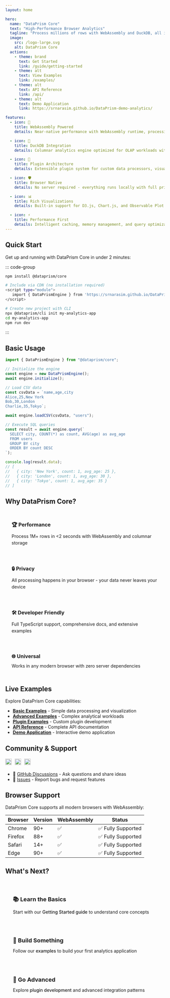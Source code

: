 ```yaml
---
layout: home

hero:
  name: "DataPrism Core"
  text: "High-Performance Browser Analytics"
  tagline: "Process millions of rows with WebAssembly and DuckDB, all in your browser"
  image:
    src: /logo-large.svg
    alt: DataPrism Core
  actions:
    - theme: brand
      text: Get Started
      link: /guide/getting-started
    - theme: alt
      text: View Examples
      link: /examples/
    - theme: alt
      text: API Reference
      link: /api/
    - theme: alt
      text: Demo Application
      link: https://srnarasim.github.io/DataPrism-demo-analytics/

features:
  - icon: 🚀
    title: WebAssembly Powered
    details: Near-native performance with WebAssembly runtime, processing millions of rows in milliseconds

  - icon: 🦆
    title: DuckDB Integration
    details: Columnar analytics engine optimized for OLAP workloads with full SQL support

  - icon: 🔌
    title: Plugin Architecture
    details: Extensible plugin system for custom data processors, visualizations, and integrations

  - icon: 🛡️
    title: Browser Native
    details: No server required - everything runs locally with full privacy and security

  - icon: 📊
    title: Rich Visualizations
    details: Built-in support for D3.js, Chart.js, and Observable Plot with interactive dashboards

  - icon: ⚡
    title: Performance First
    details: Intelligent caching, memory management, and query optimization for maximum efficiency
---
```


## Quick Start

Get up and running with DataPrism Core in under 2 minutes:

::: code-group

```bash [NPM]
npm install @dataprism/core
```

```bash [CDN]
# Include via CDN (no installation required)
<script type="module">
   import { DataPrismEngine } from 'https://srnarasim.github.io/DataPrism/dataprism.min.js';
</script>
```

```bash [CLI]
# Create new project with CLI
npx @dataprism/cli init my-analytics-app
cd my-analytics-app
npm run dev
```

:::

## Basic Usage

```typescript
import { DataPrismEngine } from "@dataprism/core";

// Initialize the engine
const engine = new DataPrismEngine();
await engine.initialize();

// Load CSV data
const csvData = `name,age,city
Alice,25,New York
Bob,30,London
Charlie,35,Tokyo`;

await engine.loadCSV(csvData, "users");

// Execute SQL queries
const result = await engine.query(`
  SELECT city, COUNT(*) as count, AVG(age) as avg_age
  FROM users 
  GROUP BY city
  ORDER BY count DESC
`);

console.log(result.data);
// [
//   { city: 'New York', count: 1, avg_age: 25 },
//   { city: 'London', count: 1, avg_age: 30 },
//   { city: 'Tokyo', count: 1, avg_age: 35 }
// ]
```

## Why DataPrism Core?

<div class="vp-feature-grid">
  <div class="vp-feature-item">
    <h3>🏆 Performance</h3>
    <p>Process 1M+ rows in <2 seconds with WebAssembly and columnar storage</p>
  </div>
  
  <div class="vp-feature-item">
    <h3>🔒 Privacy</h3>
    <p>All processing happens in your browser - your data never leaves your device</p>
  </div>
  
  <div class="vp-feature-item">
    <h3>🛠️ Developer Friendly</h3>
    <p>Full TypeScript support, comprehensive docs, and extensive examples</p>
  </div>
  
  <div class="vp-feature-item">
    <h3>🌐 Universal</h3>
    <p>Works in any modern browser with zero server dependencies</p>
  </div>
</div>

## Live Examples

Explore DataPrism Core capabilities:

- [**Basic Examples**](/DataPrism/examples/basic) - Simple data processing and visualization
- [**Advanced Examples**](/DataPrism/examples/advanced) - Complex analytical workloads
- [**Plugin Examples**](/DataPrism/examples/plugins) - Custom plugin development
- [**API Reference**](/DataPrism/api/) - Complete API documentation
- [**Demo Application**](https://srnarasim.github.io/DataPrism-demo-analytics/) - Interactive demo application

## Community & Support

<div class="community-links">
  <a href="https://github.com/dataprism/core" target="_blank">
    <img src="https://img.shields.io/github/stars/dataprism/core?style=social" alt="GitHub stars">
  </a>
  <a href="https://www.npmjs.com/package/@dataprism/core" target="_blank">
    <img src="https://img.shields.io/npm/dm/@dataprism/core" alt="NPM downloads">
  </a>
  <a href="https://github.com/dataprism/core/blob/main/LICENSE" target="_blank">
    <img src="https://img.shields.io/badge/license-MIT-blue.svg" alt="MIT License">
  </a>
</div>

- 💬 [GitHub Discussions](https://github.com/srnarasim/DataPrism/discussions) - Ask questions and share ideas
- 🐛 [Issues](https://github.com/srnarasim/DataPrism/issues) - Report bugs and request features

## Browser Support

DataPrism Core supports all modern browsers with WebAssembly:

| Browser | Version | WebAssembly | Status             |
| ------- | ------- | ----------- | ------------------ |
| Chrome  | 90+     | ✅          | ✅ Fully Supported |
| Firefox | 88+     | ✅          | ✅ Fully Supported |
| Safari  | 14+     | ✅          | ✅ Fully Supported |
| Edge    | 90+     | ✅          | ✅ Fully Supported |

## What's Next?

<div class="next-steps">
  <div class="step">
    <h3>📚 Learn the Basics</h3>
    <p>Start with our <a href="/DataPrism/guide/getting-started">Getting Started guide</a> to understand core concepts</p>
  </div>
  
  <div class="step">
    <h3>🔧 Build Something</h3>
    <p>Follow our <a href="/DataPrism/examples/">examples</a> to build your first analytics application</p>
  </div>
  
  <div class="step">
    <h3>🚀 Go Advanced</h3>
    <p>Explore <a href="/DataPrism/plugins/">plugin development</a> and advanced integration patterns</p>
  </div>
</div>

<style>
.vp-feature-grid {
  display: grid;
  grid-template-columns: repeat(auto-fit, minmax(250px, 1fr));
  gap: 20px;
  margin: 30px 0;
}

.vp-feature-item {
  padding: 20px;
  border: 1px solid var(--vp-c-divider);
  border-radius: 8px;
  background: var(--vp-c-bg-soft);
}

.vp-feature-item h3 {
  margin: 0 0 10px 0;
  font-size: 16px;
}

.vp-feature-item p {
  margin: 0;
  color: var(--vp-c-text-2);
  font-size: 14px;
  line-height: 1.5;
}

.community-links {
  display: flex;
  gap: 10px;
  margin: 20px 0;
  flex-wrap: wrap;
}

.community-links img {
  height: 20px;
}

.next-steps {
  display: grid;
  grid-template-columns: repeat(auto-fit, minmax(250px, 1fr));
  gap: 20px;
  margin: 40px 0;
}

.step {
  padding: 24px;
  border: 1px solid var(--vp-c-divider);
  border-radius: 12px;
  background: var(--vp-c-bg-soft);
}

.step h3 {
  margin: 0 0 12px 0;
  font-size: 18px;
}

.step p {
  margin: 0;
  color: var(--vp-c-text-2);
  line-height: 1.6;
}

.step a {
  color: var(--vp-c-brand);
  text-decoration: none;
  font-weight: 500;
}

.step a:hover {
  text-decoration: underline;
}
</style>
